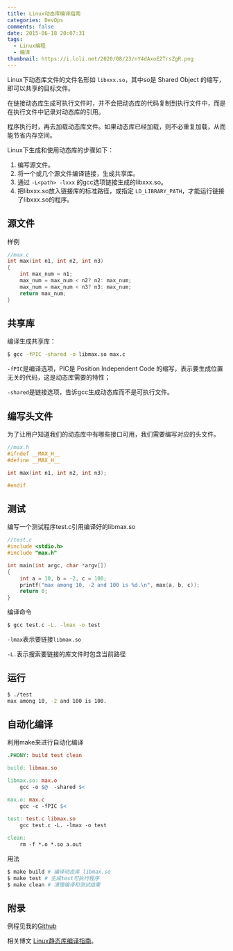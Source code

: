 ```yaml
---
title: Linux动态库编译指南
categories: DevOps
comments: false
date: 2015-06-18 20:07:31
tags:
  - Linux编程
  - 编译
thumbnail: https://i.loli.net/2020/08/23/nY4dAxoE2TrsZgR.png
---
```


Linux下动态库文件的文件名形如 `libxxx.so`，其中so是 Shared Object 的缩写，即可以共享的目标文件。

在链接动态库生成可执行文件时，并不会把动态库的代码复制到执行文件中，而是在执行文件中记录对动态库的引用。

程序执行时，再去加载动态库文件。如果动态库已经加载，则不必重复加载，从而能节省内存空间。

Linux下生成和使用动态库的步骤如下：

1. 编写源文件。
2. 将一个或几个源文件编译链接，生成共享库。
3. 通过 `-L<path> -lxxx` 的gcc选项链接生成的libxxx.so。
4. 把libxxx.so放入链接库的标准路径，或指定 `LD_LIBRARY_PATH`，才能运行链接了libxxx.so的程序。

<!--more-->

## 源文件

样例 

```c
//max.c
int max(int n1, int n2, int n3)
{
    int max_num = n1;
    max_num = max_num < n2? n2: max_num;
    max_num = max_num < n3? n3: max_num;
    return max_num;
}
```



## 共享库

编译生成共享库：

```bash
$ gcc -fPIC -shared -o libmax.so max.c
```

 `-fPIC`是编译选项，PIC是 Position Independent Code 的缩写，表示要生成位置无关的代码，这是动态库需要的特性； 

`-shared`是链接选项，告诉gcc生成动态库而不是可执行文件。



## 编写头文件

为了让用户知道我们的动态库中有哪些接口可用，我们需要编写对应的头文件。

```c
//max.h
#ifndef __MAX_H__
#define __MAX_H__

int max(int n1, int n2, int n3);

#endif
```

## 测试

编写一个测试程序test.c引用编译好的libmax.so

```c
//test.c
#include <stdio.h>
#include "max.h"

int main(int argc, char *argv[])
{
    int a = 10, b = -2, c = 100;
    printf("max among 10, -2 and 100 is %d.\n", max(a, b, c));
    return 0;
}
```

编译命令
```bash
$ gcc test.c -L. -lmax -o test
```

`-lmax`表示要链接`libmax.so`

`-L.`表示搜索要链接的库文件时包含当前路径



## 运行

```bash
$ ./test
max among 10, -2 and 100 is 100.
```



## 自动化编译

利用make来进行自动化编译

```makefile
.PHONY: build test clean

build: libmax.so

libmax.so: max.o
	gcc -o $@  -shared $<

max.o: max.c
	gcc -c -fPIC $<

test: test.c libmax.so
	gcc test.c -L. -lmax -o test
	
clean:
	rm -f *.o *.so a.out
```

用法
```bash
$ make build # 编译动态库 libmax.so
$ make test # 生成test可执行程序
$ make clean # 清理编译和测试结果
```



## 附录

例程见我的[Github](https://github.com/maywzh/Lab_dylibcompiler)

相关博文 [Linux静态库编译指南](/Linux静态库编译指南/)。

